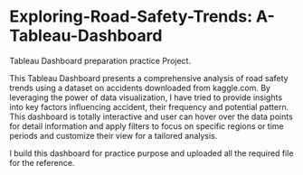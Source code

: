 # Exploring-Road-Safety-Trends: A-Tableau-Dashboard
Tableau Dashboard preparation practice Project.

This Tableau Dashboard presents a comprehensive analysis of road safety trends using a dataset on accidents downloaded from kaggle.com. By leveraging the power of data visualization, I have tried to provide insights into key factors influencing accident, their frequency and potential pattern. This dashboard is totally interactive and user can hover over the data points for detail information and apply filters to focus on specific regions or time periods and customize their view for a tailored analysis. 

I build this dashboard for practice purpose and uploaded all the required file for the reference. 
